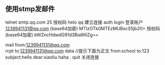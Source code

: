 ## 使用stmp发邮件
telnet smtp.qq.com 25
授权码 
helo qq 建立连接
auth login 登录账户 
1239941131@qq.com (base64加密) MTIzOTk0MTEzMUBxcS5jb20=
授权码 (base64加密) bWZncHdwdG91d3BiaWliZg==

mail from:<1239941131@qq.com>  
rcpt to:<1239941131@qq.com> 
data //提示下面为正文
from:school
to:123
subject:hello 
dear:xiaoliu haha
. 
quit 关闭连接